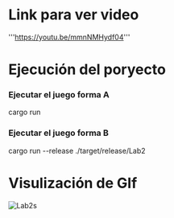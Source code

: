 # Link para ver video
'''https://youtu.be/mmnNMHydf04'''

# Ejecución del poryecto
### Ejecutar el juego forma A
cargo run
### Ejecutar el juego forma B
cargo run --release
./target/release/Lab2

# Visulización de GIf

![Lab2s](https://github.com/user-attachments/assets/d5ae9fa2-eec1-4875-8a5c-acab5c248153)
